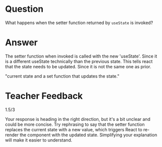 # Question

What happens when the setter function returned by `useState` is invoked?

# Answer
The setter function when invoked is called with the new 'useState'. Since it is a different useState technically than the previous state. This tells react that the state needs to be updated. Since it is not the same one as prior.

"current state and a set function that updates the state."
# Teacher Feedback
1.5/3

Your response is heading in the right direction, but it's a bit unclear and could be more concise. Try rephrasing to say that the setter function replaces the current state with a new value, which triggers React to re-render the component with the updated state. Simplifying your explanation will make it easier to understand.